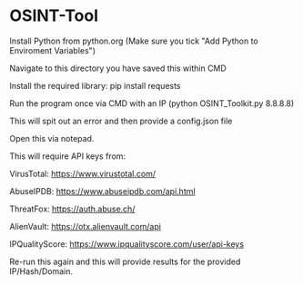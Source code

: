 # OSINT-Tool

Install Python from python.org (Make sure you tick "Add Python to Enviroment Variables")

Navigate to this directory you have saved this within CMD

Install the required library: pip install requests

Run the program once via CMD with an IP (python OSINT_Toolkit.py 8.8.8.8)

This will spit out an error and then provide a config.json file

Open this via notepad.

This will require API keys from:

VirusTotal: https://www.virustotal.com/

AbuseIPDB: https://www.abuseipdb.com/api.html

ThreatFox: https://auth.abuse.ch/

AlienVault: https://otx.alienvault.com/api

IPQualityScore: https://www.ipqualityscore.com/user/api-keys

Re-run this again and this will provide results for the provided IP/Hash/Domain.

